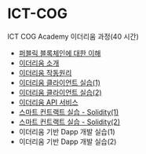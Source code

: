 # ICT-COG

ICT COG Academy 이더리움 과정(40 시간) 

* [퍼블릭 블록체인에 대한 이해](https://bit.ly/2SewknO)
* [이더리움 소개](https://bit.ly/3bJgWGD)
* [이더리움 작동원리](https://bit.ly/2Sb9hu3)
* [이더리움 클라이언트 실습(1)](https://bit.ly/3ugtPP5)
* [이더리움 클라이언트 실습(2)](https://bit.ly/3fHFwsG)
* [이더리움 API 서비스](https://bit.ly/2QMIJ1O)
* [스마트 컨트랙트 실습 - Solidity(1)](https://bit.ly/3ibyj7l)
* [스마트 컨트랙트 실습 - Solidity(2)](https://bit.ly/34lk07Y)
* 이더리움 기반 Dapp 개발 실습(1)
* 이더리움 기반 Dapp 개발 실습(2)



